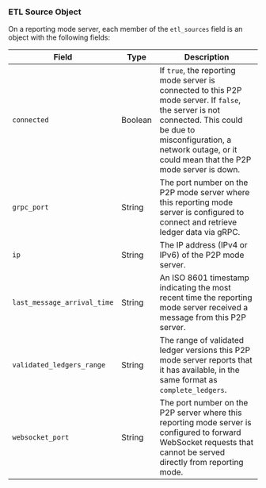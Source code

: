### ETL Source Object
<!-- This nested object definition is identical across server_state and server_info -->

On a reporting mode server, each member of the `etl_sources` field is an object with the following fields:

| Field                       | Type    | Description |
|-----------------------------|---------|-------------|
| `connected`                 | Boolean | If `true`, the reporting mode server is connected to this P2P mode server. If `false`, the server is not connected. This could be due to misconfiguration, a network outage, or it could mean that the P2P mode server is down. |
| `grpc_port`                 | String  | The port number on the P2P mode server where this reporting mode server is configured to connect and retrieve ledger data via gRPC. |
| `ip`                        | String  | The IP address (IPv4 or IPv6) of the P2P mode server. |
| `last_message_arrival_time` | String  | An ISO 8601 timestamp indicating the most recent time the reporting mode server received a message from this P2P server. |
| `validated_ledgers_range`   | String  | The range of validated ledger versions this P2P mode server reports that it has available, in the same format as `complete_ledgers`. |
| `websocket_port`            | String  | The port number on the P2P server where this reporting mode server is configured to forward WebSocket requests that cannot be served directly from reporting mode. |
